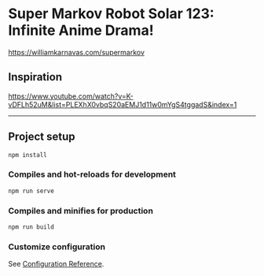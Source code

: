 # Super Markov Robot Solar 123: Infinite Anime Drama!

https://williamkarnavas.com/supermarkov

## Inspiration 

https://www.youtube.com/watch?v=K-vDFLh52uM&list=PLEXhX0vbqS20aEMJ1d11w0mYgS4tggadS&index=1

---

## Project setup
```
npm install
```

### Compiles and hot-reloads for development
```
npm run serve
```

### Compiles and minifies for production
```
npm run build
```

### Customize configuration
See [Configuration Reference](https://cli.vuejs.org/config/).
